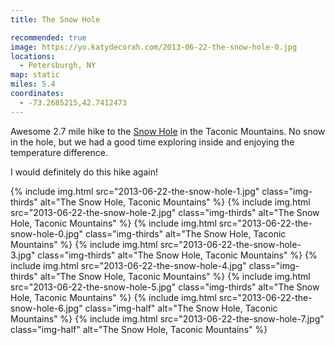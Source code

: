 ```yaml
---
title: The Snow Hole

recommended: true
image: https://yo.katydecorah.com/2013-06-22-the-snow-hole-0.jpg
locations:
  - Petersburgh, NY
map: static
miles: 5.4
coordinates:
  - -73.2685215,42.7412473
---
```


Awesome 2.7 mile hike to the [Snow Hole](http://www.taconichiking.com/snow-hole.php) in the Taconic Mountains. No snow in the hole, but we had a good time exploring inside and enjoying the temperature difference.

I would definitely do this hike again!

<div class="photos">
{% include img.html src="2013-06-22-the-snow-hole-1.jpg" class="img-thirds" alt="The Snow Hole, Taconic Mountains" %}
{% include img.html src="2013-06-22-the-snow-hole-2.jpg" class="img-thirds" alt="The Snow Hole, Taconic Mountains" %}
{% include img.html src="2013-06-22-the-snow-hole-0.jpg" class="img-thirds" alt="The Snow Hole, Taconic Mountains" %}
{% include img.html src="2013-06-22-the-snow-hole-3.jpg" class="img-thirds" alt="The Snow Hole, Taconic Mountains" %}
{% include img.html src="2013-06-22-the-snow-hole-4.jpg" class="img-thirds" alt="The Snow Hole, Taconic Mountains" %}
{% include img.html src="2013-06-22-the-snow-hole-5.jpg" class="img-thirds" alt="The Snow Hole, Taconic Mountains" %}
{% include img.html src="2013-06-22-the-snow-hole-6.jpg" class="img-half" alt="The Snow Hole, Taconic Mountains" %}
{% include img.html src="2013-06-22-the-snow-hole-7.jpg" class="img-half" alt="The Snow Hole, Taconic Mountains" %}
</div>
